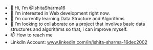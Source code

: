 - 👋 Hi, I’m @IshitaSharma16
- 👀 I’m interested in Web development right now.
- 🌱 I’m currently learning Data Structure and Algorithms
- 💞️ I’m looking to collaborate on a project that involves basic data structures and algorithms so that, i can improve myself.
- 📫 How to reach me 
- LinkdIn Account: www.linkedin.com/in/ishita-sharma-16dec2002 

<!---
IshitaSharma16/IshitaSharma16 is a ✨ special ✨ repository because its `README.md` (this file) appears on your GitHub profile.
You can click the Preview link to take a look at your changes.
--->
